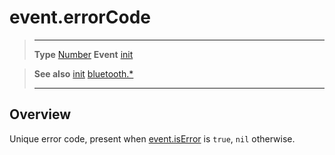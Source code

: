 # event.errorCode

> --------------------- ------------------------------------------------------------------------------------------
> __Type__              [Number](https://docs.coronalabs.com/api/type/Number.html)
> __Event__             [init](/plugin/bluetooth/event/init/index.md)


> __See also__          [init](/plugin/bluetooth/event/init/index.md)
>						[bluetooth.*](/plugin/bluetooth/index.md)
> --------------------- ------------------------------------------------------------------------------------------

## Overview

Unique error code, present when [event.isError](/plugin/bluetooth/event/init/isError.md) is `true`, `nil` otherwise.